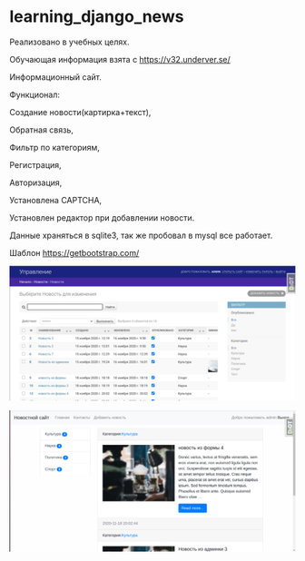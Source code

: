 # learning_django_news

Реализовано в учебных целях.

Обучающая информация взята с https://v32.underver.se/

Информационный сайт.

Функционал:

 Создание новости(картирка+текст),
 
 Обратная связь,
 
 Фильтр по категориям,
 
 Регистрация,
 
 Авторизация,
 
 Установлена CAPTCHA,
 
 Установлен редактор при добавлении новости.
 
 
 Данные храняться в sqlite3, так же пробовал в mysql все работает.
 
 Шаблон https://getbootstrap.com/
 
 
 ![alt text](mysite/Screenshot/Screenshot1.png )
 
 
 ![alt text](mysite/Screenshot/Screenshot2.png )
 

